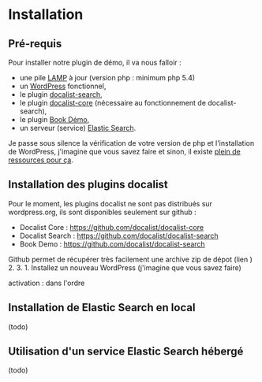 # Installation

## Pré-requis

Pour installer notre plugin de démo, il va nous falloir :
- une pile [LAMP](https://fr.wikipedia.org/wiki/LAMP) à jour (version php : minimum php 5.4)
- un [WordPress](https://wordpress.org/download/) fonctionnel,
- le plugin [docalist-search](https://github.com/docalist/docalist-search),
- le plugin [docalist-core](https://github.com/docalist/docalist-core) (nécessaire au fonctionnement de docalist-search),
- le plugin [Book Démo](https://github.com/docalist/docalist-search-book-demo),
- un serveur (service) [Elastic Search](https://www.elastic.co/products/elasticsearch).

Je passe sous silence la vérification de votre version de php et l'installation de WordPress, j'imagine que vous savez faire et sinon, il existe [plein de ressources pour ça](https://codex.wordpress.org/fr:Installer_WordPress).

## Installation des plugins docalist

Pour le moment, les plugins docalist ne sont pas distribués sur wordpress.org, ils sont disponibles seulement sur github :

- Docalist Core : https://github.com/docalist/docalist-core
- Docalist Search : https://github.com/docalist/docalist-search
- Book Demo : https://github.com/docalist/docalist-search

Github permet de récupérer très facilement une archive zip de dépot (lien )
2. 
3. 1. Installez un nouveau WordPress (j'imagine que vous savez faire)

activation : dans l'ordre

## Installation de Elastic Search en local

(todo)

## Utilisation d'un service Elastic Search hébergé

(todo)
